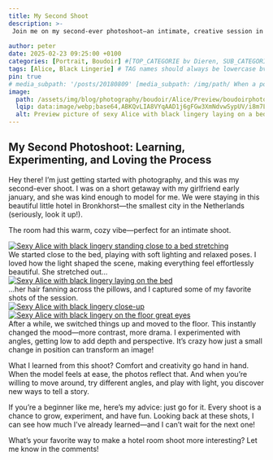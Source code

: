 ```yaml
---
title: My Second Shoot
description: >-
 Join me on my second-ever photoshoot—an intimate, creative session in a cozy hotel room in the Netherlands. From soft bed shots to dramatic floor angles, I experimented, learned, and captured some amazing moments. Whether you're a beginner photographer or a model looking for inspiration, this story is all about embracing the process and having fun with it!
  
author: peter
date: 2025-02-23 09:25:00 +0100
categories: [Portrait, Boudoir] #[TOP_CATEGORIE bv Dieren, SUB_CATEGORIE bv Insecten] dit kunnen er Maximaal 2 zijn
tags: [Alice, Black Lingerie] # TAG names should always be lowercase bv lieveheersbeestje. Dit kan onbeperkt
pin: true
# media_subpath: '/posts/20180809' [media_subpath: /img/path/ When a post contains many images, it will be a time-consuming task to repeatedly define the path of the media resources. To solve this, we can define this path in the YAML block of the post. And then, the image source of Markdown can write the file name directly:![The flower](flower.png). The output will be:<img src="/img/path/flower.png" alt="The flower" />
image: 
  path: /assets/img/blog/photography/boudoir/Alice/Preview/boudoirphoto-Alice-black-lingerie-sexy-preview.webp
  lqip: data:image/webp;base64,ABKQvLIA8VYqAAD1j6gFGw3XmNdvwSypUV/i8m7Loa2t4G+JBFR31rgsuZllMaGQOx+Y/B6Xolcv84djNsCxE+Ur6ccpFWAAAAA= 
  alt: Preview picture of sexy Alice with black lingery laying on a bed.
--- 
```



## My Second Photoshoot: Learning, Experimenting, and Loving the Process

Hey there! I’m just getting started with photography, and this was my second-ever shoot. I was on a short getaway with my girlfriend early january, and she was kind enough to model for me. We were staying in this beautiful little hotel in Bronkhorst—the smallest city in the Netherlands (seriously, look it up!).

The room had this warm, cozy vibe—perfect for an intimate shoot. 

<div class="main-content">
  <div class="image-wrapper float-right" style="--width: 852; --height: 1280;">
    <a href="{{ 'assets/img/blog/photography/boudoir/Alice/Large/boudoirphoto-Alice-black-lingerie-sexy1.webp' | absolute_url }}" class="glightbox" data-gallery="gallery1">
      <img src="{{ 'assets/img/blog/photography/boudoir/Alice/Small/boudoirphoto-Alice-black-lingerie-sexy1.webp' | absolute_url }}"
           srcset="
             {{ 'assets/img/blog/photography/boudoir/Alice/Small/boudoirphoto-Alice-black-lingerie-sexy1.webp' | absolute_url }} 1280w,
             {{ 'assets/img/blog/photography/boudoir/Alice/Medium/boudoirphoto-Alice-black-lingerie-sexy1.webp' | absolute_url }} 2000w,
             {{ 'assets/img/blog/photography/boudoir/Alice/Large/boudoirphoto-Alice-black-lingerie-sexy1.webp' | absolute_url }} 3840w"
           sizes="(max-width: 800px) 100vw, (max-width: 1600px) 50vw, 33vw"
           alt="Sexy Alice with black lingery standing close to a bed stretching"
           loading="lazy">
    </a>
  </div>
  We started close to the bed, playing with soft lighting and relaxed poses. I loved how the light shaped the scene, making everything feel effortlessly beautiful. She stretched out... 
</div>

<div class="main-content">
  <div class="image-wrapper float-left" style="--width: 852; --height: 1280;">
    <a href="{{ 'assets/img/blog/photography/boudoir/Alice/Large/boudoirphoto-Alice-black-lingerie-sexy2.webp' | absolute_url }}" class="glightbox" data-gallery="gallery1">
      <img src="{{ 'assets/img/blog/photography/boudoir/Alice/Small/boudoirphoto-Alice-black-lingerie-sexy2.webp' | absolute_url }}"
           srcset="
             {{ 'assets/img/blog/photography/boudoir/Alice/Small/boudoirphoto-Alice-black-lingerie-sexy2.webp' | absolute_url }} 1280w,
             {{ 'assets/img/blog/photography/boudoir/Alice/Medium/boudoirphoto-Alice-black-lingerie-sexy2.webp' | absolute_url }} 2000w,
             {{ 'assets/img/blog/photography/boudoir/Alice/Large/boudoirphoto-Alice-black-lingerie-sexy2.webp' | absolute_url }} 3840w"
           sizes="(max-width: 800px) 100vw, (max-width: 1600px) 50vw, 33vw"
           alt="Sexy Alice with black lingery laying on the bed"
           loading="lazy">
    </a>
  </div>
  ...her hair fanning across the pillows, and I captured some of my favorite shots of the session.
</div>

<div class="main-content">
  <div class="image-wrapper align-center" style="--width: 852; --height: 1280;">
    <a href="{{ 'assets/img/blog/photography/boudoir/Alice/Large/boudoirphoto-Alice-black-lingerie-sexy3.webp' | absolute_url }}" class="glightbox" data-gallery="gallery1">
      <img src="{{ 'assets/img/blog/photography/boudoir/Alice/Small/boudoirphoto-Alice-black-lingerie-sexy3.webp' | absolute_url }}"
           srcset="
             {{ 'assets/img/blog/photography/boudoir/Alice/Small/boudoirphoto-Alice-black-lingerie-sexy3.webp' | absolute_url }} 1280w,
             {{ 'assets/img/blog/photography/boudoir/Alice/Medium/boudoirphoto-Alice-black-lingerie-sexy3.webp' | absolute_url }} 2000w,
             {{ 'assets/img/blog/photography/boudoir/Alice/Large/boudoirphoto-Alice-black-lingerie-sexy3.webp' | absolute_url }} 3840w"
           sizes="(max-width: 800px) 100vw, (max-width: 1600px) 50vw, 33vw"
           alt="Sexy Alice with black lingery close-up"
           loading="lazy">
    </a>
  </div>
</div>

<div class="main-content">
  <div class="image-wrapper float-left" style="--width: 852; --height: 1280;">
    <a href="{{ 'assets/img/blog/photography/boudoir/Alice/Large/boudoirphoto-Alice-black-lingerie-sexy4.webp' | absolute_url }}" class="glightbox" data-gallery="gallery1">
      <img src="{{ 'assets/img/blog/photography/boudoir/Alice/Small/boudoirphoto-Alice-black-lingerie-sexy4.webp' | absolute_url }}"
           srcset="
             {{ 'assets/img/blog/photography/boudoir/Alice/Small/boudoirphoto-Alice-black-lingerie-sexy4.webp' | absolute_url }} 1280w,
             {{ 'assets/img/blog/photography/boudoir/Alice/Medium/boudoirphoto-Alice-black-lingerie-sexy4.webp' | absolute_url }} 2000w,
             {{ 'assets/img/blog/photography/boudoir/Alice/Large/boudoirphoto-Alice-black-lingerie-sexy4.webp' | absolute_url }} 3840w"
           sizes="(max-width: 800px) 100vw, (max-width: 1600px) 50vw, 33vw"
           alt="Sexy Alice with black lingery on the floor great eyes"
           loading="lazy">
    </a>
  </div>
  After a while, we switched things up and moved to the floor. This instantly changed the mood—more contrast, more drama. I experimented with angles, getting low to add depth and perspective. It’s crazy how just a small change in position can transform an image!
</div>


What I learned from this shoot? Comfort and creativity go hand in hand. When the model feels at ease, the photos reflect that. And when you’re willing to move around, try different angles, and play with light, you discover new ways to tell a story.

If you’re a beginner like me, here’s my advice: just go for it. Every shoot is a chance to grow, experiment, and have fun. Looking back at these shots, I can see how much I’ve already learned—and I can’t wait for the next one!

What’s your favorite way to make a hotel room shoot more interesting? Let me know in the comments!




